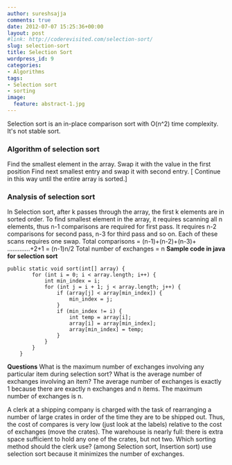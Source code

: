 ```yaml
---
author: sureshsajja
comments: true
date: 2012-07-07 15:25:36+00:00
layout: post
#link: http://coderevisited.com/selection-sort/
slug: selection-sort
title: Selection Sort
wordpress_id: 9
categories:
- Algorithms
tags:
- Selection sort
- sorting
image:
  feature: abstract-1.jpg
---
```


Selection sort is an in-place comparison sort with O(n^2) time complexity. It's not stable sort.



### Algorithm of selection sort


Find the smallest element in the array.
Swap it with the value in the first position
Find next smallest entry and swap it with second entry. [ Continue in this way until the entire array is sorted.]



### Analysis of selection sort


In Selection sort, after k passes through the array, the first k elements are in sorted order. To find smallest element in the array, it requires scanning all n elements, thus n-1 comparisons are required for first pass. It requires n-2 comparisons for second pass, n-3 for third pass and so on. Each of these scans requires one swap.
Total comparisons = (n-1)+(n-2)+(n-3)+ .............+2+1 = (n-1)n/2
Total number of exchanges = n
**Sample code in java for selection sort**
 

    
    public static void sort(int[] array) {
    		for (int i = 0; i < array.length; i++) {
    			int min_index = i;
    			for (int j = i + 1; j < array.length; j++) {
    				if (array[j] < array[min_index]) {
    					min_index = j;
    				}
    				if (min_index != i) {
    					int temp = array[i];
    					array[i] = array[min_index];
    					array[min_index] = temp;
    				}
    			}
    		}
    	}



**Questions**
What is the maximum number of exchanges involving any particular item during selection sort? What is the average number of exchanges involving an item?
The average number of exchanges is exactly 1 because there are exactly n exchanges and n items. The maximum number of exchanges is n. 

A clerk at a shipping company is charged with the task of rearranging a number of large crates in order of the time they are to be shipped out. Thus, the cost of compares is very low (just look at the labels) relative to the cost of exchanges (move the crates). The warehouse is nearly full: there is extra space sufficient to hold any one of the crates, but not two. Which sorting method should the clerk use? (among Selection sort, Insertion sort)
use selection sort because it minimizes the number of exchanges.
